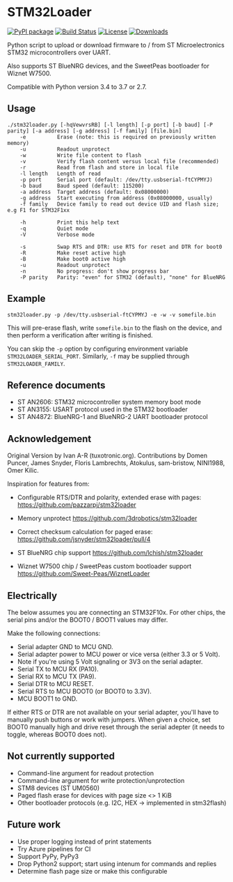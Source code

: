 STM32Loader
=========== 

[![PyPI package](https://badge.fury.io/py/stm32loader.svg)](https://badge.fury.io/py/stm32loader)
[![Build Status](https://travis-ci.org/florisla/stm32loader.svg?branch=master)](https://travis-ci.org/florisla/stm32loader)
[![License](https://img.shields.io/pypi/l/stm32loader.svg)](https://pypi.org/project/stm32loader/)
[![Downloads](https://pepy.tech/badge/stm32loader)](https://pepy.tech/project/stm32loader)

Python script to upload or download firmware to / from
ST Microelectronics STM32 microcontrollers over UART.

Also supports ST BlueNRG devices, and the SweetPeas bootloader
for Wiznet W7500.

Compatible with Python version 3.4 to 3.7 or 2.7.


Usage
-----

```
./stm32loader.py [-hqVewvrsRB] [-l length] [-p port] [-b baud] [-P parity] [-a address] [-g address] [-f family] [file.bin]
    -e          Erase (note: this is required on previously written memory)
    -u          Readout unprotect
    -w          Write file content to flash
    -v          Verify flash content versus local file (recommended)
    -r          Read from flash and store in local file
    -l length   Length of read
    -p port     Serial port (default: /dev/tty.usbserial-ftCYPMYJ)
    -b baud     Baud speed (default: 115200)
    -a address  Target address (default: 0x08000000)
    -g address  Start executing from address (0x08000000, usually)
    -f family   Device family to read out device UID and flash size; e.g F1 for STM32F1xx

    -h          Print this help text
    -q          Quiet mode
    -V          Verbose mode

    -s          Swap RTS and DTR: use RTS for reset and DTR for boot0
    -R          Make reset active high
    -B          Make boot0 active high
    -u          Readout unprotect
    -n          No progress: don't show progress bar
    -P parity   Parity: "even" for STM32 (default), "none" for BlueNRG
```


Example
-------

```
stm32loader.py -p /dev/tty.usbserial-ftCYPMYJ -e -w -v somefile.bin
```

This will pre-erase flash, write `somefile.bin` to the flash on the device, and then perform a verification after writing is finished.

You can skip the `-p` option by configuring environment variable
`STM32LOADER_SERIAL_PORT`.
Similarly, `-f` may be supplied through `STM32LOADER_FAMILY`.


Reference documents
-------------------

* ST AN2606: STM32 microcontroller system memory boot mode
* ST AN3155: USART protocol used in the STM32 bootloader
* ST AN4872: BlueNRG-1 and BlueNRG-2 UART bootloader protocol


Acknowledgement
---------------

Original Version by Ivan A-R (tuxotronic.org).
Contributions by Domen Puncer, James Snyder, Floris Lambrechts,
Atokulus, sam-bristow, NINI1988, Omer Kilic.

Inspiration for features from:

* Configurable RTS/DTR and polarity, extended erase with pages:
  https://github.com/pazzarpj/stm32loader
  
* Memory unprotect
  https://github.com/3drobotics/stm32loader

* Correct checksum calculation for paged erase:
  https://github.com/jsnyder/stm32loader/pull/4

* ST BlueNRG chip support
  https://github.com/lchish/stm32loader

* Wiznet W7500 chip / SweetPeas custom bootloader support
  https://github.com/Sweet-Peas/WiznetLoader


Electrically
------------

The below assumes you are connecting an STM32F10x.
For other chips, the serial pins and/or the BOOT0 / BOOT1 values
may differ.

Make the following connections:

- Serial adapter GND to MCU GND.
- Serial adapter power to MCU power or vice versa (either 3.3 or 5 Volt).
- Note if you're using 5 Volt signaling or 3V3 on the serial adapter.
- Serial TX to MCU RX (PA10).
- Serial RX to MCU TX (PA9).
- Serial DTR to MCU RESET.
- Serial RTS to MCU BOOT0 (or BOOT0 to 3.3V).
- MCU BOOT1 to GND.

If either RTS or DTR are not available on your serial adapter, you'll have to
manually push buttons or work with jumpers.
When given a choice, set BOOT0 manually high and drive reset through the serial
adepter (it needs to toggle, whereas BOOT0 does not).


Not currently supported
-----------------------

* Command-line argument for readout protection
* Command-line argument for write protection/unprotection
* STM8 devices (ST UM0560)
* Paged flash erase for devices with page size <> 1 KiB
* Other bootloader protocols (e.g. I2C, HEX -> implemented in stm32flash)


Future work
-----------
* Use proper logging instead of print statements
* Try Azure pipelines for CI
* Support PyPy, PyPy3
* Drop Python2 support; start using intenum for commands and replies
* Determine flash page size or make this configurable
